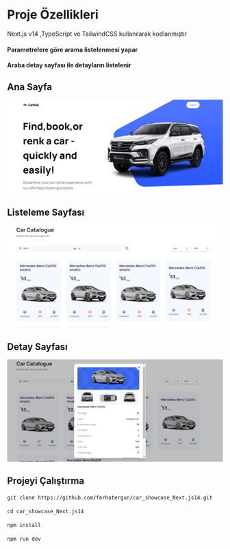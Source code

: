 # Proje Özellikleri
Next.js v14 ,TypeScript ve TailwindCSS kullanılarak kodlanmıştır
#### Parametrelere göre arama listelenmesi yapar
#### Araba detay sayfası ile detayların listelenir
## Ana Sayfa
![alt text](https://github.com/ferhatergun/car_showcase_Next.js14/blob/main/public/photo1.PNG)
## Listeleme Sayfası
![alt text](https://github.com/ferhatergun/car_showcase_Next.js14/blob/main/public/photo2.PNG)
## Detay Sayfası
![alt text](https://github.com/ferhatergun/car_showcase_Next.js14/blob/main/public/photo3.PNG)

## Projeyi Çalıştırma
````
git clone https://github.com/ferhatergun/car_showcase_Next.js14.git

cd car_showcase_Next.js14

npm install

npm run dev
````
